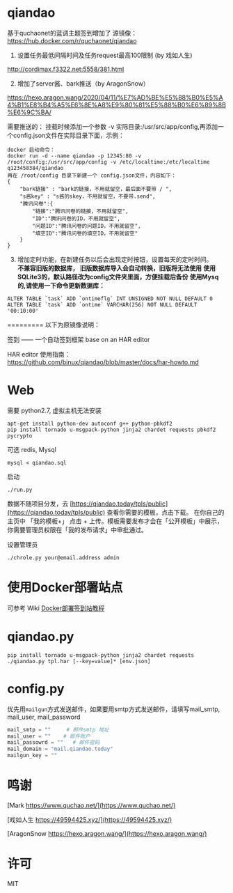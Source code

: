 qiandao
=======
基于quchaonet的蓝调主题签到增加了
源镜像：https://hub.docker.com/r/quchaonet/qiandao

1. 设置任务最低间隔时间及任务request最高100限制 (by 戏如人生)

http://cordimax.f3322.net:5558/381.html

2. 增加了server酱、bark推送（by AragonSnow）

https://hexo.aragon.wang/2020/04/11/%E7%AD%BE%E5%88%B0%E5%A4%B1%E8%B4%A5%E6%8E%A8%E9%80%81%E5%88%B0%E6%89%8B%E6%9C%BA/

需要推送的：
挂载时候添加一个参数 -v 实际目录:/usr/src/app/config,再添加一个config.json文件在实际目录下面，示例：
```
docker 启动命令：
docker run -d --name qiandao -p 12345:80 -v /root/config:/usr/src/app/config -v /etc/localtime:/etc/localtime q123458384/qiandao
再在 /root/config 目录下新建一个 config.json文件，内容如下：
{
	"bark链接" : "bark的链接，不用就留空，最后面不要带 / ",
	"s酱key" : "s酱的skey，不用就留空，不要带.send",
	"腾讯问卷":{
		"链接":"腾讯问卷的链接，不用就留空",
		"ID":"腾讯问卷的ID，不用就留空",
		"问题ID":"腾讯问卷的问题ID，不用就留空",
		"填空ID":"腾讯问卷的填空ID，不用就留空"
	}
}
```
3. 增加定时功能，在新建任务以后会出现定时按钮，设置每天的定时时间。<br>
__不兼容旧版的数据库， 旧版数据库导入会自动转换，旧版将无法使用__
__使用SQLite3的，默认路径改为config文件夹里面，方便挂载后备份__
__使用Mysq的,请使用一下命令更新数据库：__
```
ALTER TABLE `task` ADD `ontimeflg` INT UNSIGNED NOT NULL DEFAULT 0
ALTER TABLE `task` ADD `ontime` VARCHAR(256) NOT NULL DEFAULT '00:10:00'
```

=========
以下为原镜像说明：

签到 —— 一个自动签到框架 base on an HAR editor

HAR editor 使用指南：https://github.com/binux/qiandao/blob/master/docs/har-howto.md

Web
===

需要 python2.7, 虚拟主机无法安装

```
apt-get install python-dev autoconf g++ python-pbkdf2
pip install tornado u-msgpack-python jinja2 chardet requests pbkdf2 pycrypto
```

可选 redis, Mysql

```
mysql < qiandao.sql
```

启动

```
./run.py
```

数据不随项目分发，去 [https://qiandao.today/tpls/public](https://qiandao.today/tpls/public) 查看你需要的模板，点击下载。
在你自己的主页中 「我的模板+」 点击 + 上传。模板需要发布才会在「公开模板」中展示，你需要管理员权限在「我的发布请求」中审批通过。


设置管理员

```
./chrole.py your@email.address admin
```

使用Docker部署站点
==========

可参考 Wiki [Docker部署签到站教程](https://github.com/binux/qiandao/wiki/Docker%E9%83%A8%E7%BD%B2%E7%AD%BE%E5%88%B0%E7%AB%99%E6%95%99%E7%A8%8B)

qiandao.py
==========

```
pip install tornado u-msgpack-python jinja2 chardet requests
./qiandao.py tpl.har [--key=value]* [env.json]
```

config.py
=========
优先用`mailgun`方式发送邮件，如果要用smtp方式发送邮件，请填写mail_smtp, mail_user, mail_password
```python
mail_smtp = ""     # 邮件smtp 地址
mail_user = ""    # 邮件账户
mail_passowrd = ""   # 邮件密码
mail_domain = "mail.qiandao.today"
mailgun_key = ""
```

鸣谢
====

[Mark  https://www.quchao.net/](https://www.quchao.net/) 

[戏如人生 https://49594425.xyz/](https://49594425.xyz/)

[AragonSnow https://hexo.aragon.wang/](https://hexo.aragon.wang/)

许可
====

MIT
